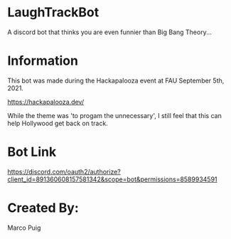 # LaughTrackBot
A discord bot that thinks you are even funnier than Big Bang Theory...

# Information
This bot was made during the Hackapalooza event at FAU September 5th, 2021.

https://hackapalooza.dev/

While the theme was 'to progam the unnecessary', I still feel that this can help Hollywood get back on track.

# Bot Link
https://discord.com/oauth2/authorize?client_id=891360608157581342&scope=bot&permissions=8589934591

# Created By:
Marco Puig
